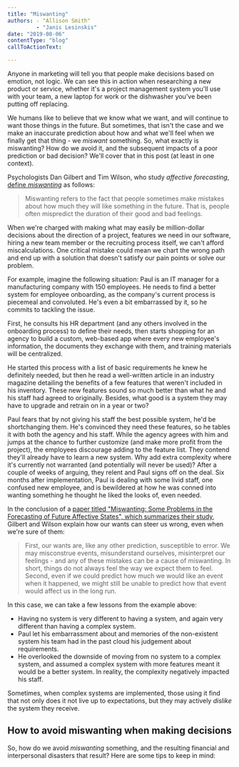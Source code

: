 ```yaml
---
title: "Miswanting"
authors: - "Allison Smith"
         - "Janis Lesinskis"
date: "2019-08-06"
contentType: "blog"
callToActionText:

---
```


Anyone in marketing will tell you that people make decisions based on emotion, not logic. We can see this in action when researching a new product or service, whether it's a project management system you'll use with your team, a new laptop for work or the dishwasher you've been putting off replacing. 

We humans like to believe that we know what we want, and will continue to want those things in the future. But sometimes, that isn't the case and we make an inaccurate prediction about how and what we'll feel when we finally get that thing - we *miswant* something. So, what exactly is miswanting? How do we avoid it, and the subsequent impacts of a poor prediction or bad decision? We'll cover that in this post (at least in one context).

Psychologists Dan Gilbert and Tim Wilson, who study *affective forecasting*, [define *miswanting*](https://www.apa.org/science/about/psa/2004/04/pelham) as follows:


> Miswanting refers to the fact that people sometimes make mistakes about how much they will like something in the future. That is, people often mispredict the duration of their good and bad feelings. 
> 

When we're charged with making what may easily be million-dollar decisions about the direction of a project, features we need in our software, hiring a new team member or the recruiting process itself, we can't afford miscalculations. One critical mistake could mean we chart the wrong path and end up with a solution that doesn't satisfy our pain points or solve our problem. 

For example, imagine the following situation: Paul is an IT manager for a manufacturing company with 150 employees. He needs to find a better system for employee onboarding, as the company's current process is piecemeal and convoluted. He's even a bit embarrassed by it, so he commits to tackling the issue.

First, he consults his HR department (and any others involved in the onboarding process) to define their needs, then starts shopping for an agency to build a custom, web-based app where every new employee's information, the documents they exchange with them, and training materials will be centralized. 

He started this process with a list of basic requirements he knew he definitely needed, but then he read a well-written article in an industry magazine detailing the benefits of a few features that weren't included in his inventory. These new features sound so much better than what he and his staff had agreed to originally. Besides, what good is a system they may have to upgrade and retrain on in a year or two? 

Paul fears that by not giving his staff the best possible system, he'd be shortchanging them. He's convinced they need these features, so he tables it with both the agency and his staff. While the agency agrees with him and jumps at the chance to further customize (and make more profit from the project), the employees discourage adding to the feature list. They contend they'll already have to learn a new system. Why add extra complexity where it's currently not warranted (and potentially will never be used)? After a couple of weeks of arguing, they relent and Paul signs off on the deal. Six months after implementation, Paul is dealing with some livid staff, one confused new employee, and is bewildered at how he was conned into wanting something he thought he liked the looks of, even needed. 

In the conclusion of a [paper titled "Miswanting: Some Problems in the Forecasting of Future Affective States", which summarizes their study](https://dash.harvard.edu/handle/1/14549983), Gilbert and Wilson explain how our wants can steer us wrong, even when we're sure of them:

> First, our wants are, like any other prediction, susceptible to error. We may misconstrue events, misunderstand ourselves, misinterpret our feelings - and any of these mistakes can be a cause of miswanting. In short, things do not always feel the way we expect them to feel. Second, even if we could predict how much we would like an event when it happened, we might still be unable to predict how that event would affect us in the long run.

In this case, we can take a few lessons from the example above:

- Having no system is very different to having a system, and again very different than having a complex system.   
- Paul let his embarrassment about and memories of the non-existent system his team had in the past cloud his judgement about requirements. 
- He overlooked the downside of moving from no system to a complex system, and assumed  a complex system with more features meant it would be a better system. In reality, the complexity negatively impacted his staff. 

Sometimes, when complex systems are implemented, those using it find that not only does it not live up to expectations, but they may actively *dislike* the system they receive. 



## How to avoid miswanting when making decisions

So, how do we avoid *miswanting* something, and the resulting financial and interpersonal disasters that result? Here are some tips to keep in mind: 